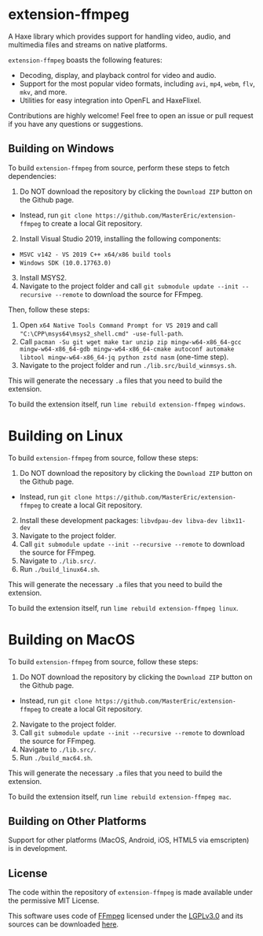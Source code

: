 # extension-ffmpeg

A Haxe library which provides support for handling video, audio, and multimedia files and streams on native platforms.

`extension-ffmpeg` boasts the following features:

- Decoding, display, and playback control for video and audio.
- Support for the most popular video formats, including `avi`, `mp4`, `webm`, `flv`, `mkv`, and more.
- Utilities for easy integration into OpenFL and HaxeFlixel.

Contributions are highly welcome! Feel free to open an issue or pull request if you have any questions or suggestions.

## Building on Windows

To build `extension-ffmpeg` from source, perform these steps to fetch dependencies:
1. Do NOT download the repository by clicking the `Download ZIP` button on the Github page. 
- Instead, run `git clone https://github.com/MasterEric/extension-ffmpeg` to create a local Git repository.
2. Install Visual Studio 2019, installing the following components:
- `MSVC v142 - VS 2019 C++ x64/x86 build tools`
- `Windows SDK (10.0.17763.0)`
3. Install MSYS2.
4. Navigate to the project folder and call `git submodule update --init --recursive --remote` to download the source for FFmpeg.

Then, follow these steps:
1. Open `x64 Native Tools Command Prompt for VS 2019` and call `"C:\CPP\msys64\msys2_shell.cmd" -use-full-path`.
2. Call `pacman -Su git wget make tar unzip zip mingw-w64-x86_64-gcc mingw-w64-x86_64-gdb mingw-w64-x86_64-cmake autoconf automake libtool mingw-w64-x86_64-jq python zstd nasm` (one-time step).
3. Navigate to the project folder and run `./lib.src/build_winmsys.sh`.

This will generate the necessary `.a` files that you need to build the extension.

To build the extension itself, run `lime rebuild extension-ffmpeg windows`.

# Building on Linux

To build `extension-ffmpeg` from source, follow these steps:
1. Do NOT download the repository by clicking the `Download ZIP` button on the Github page. 
- Instead, run `git clone https://github.com/MasterEric/extension-ffmpeg` to create a local Git repository.
2. Install these development packages:
    `libvdpau-dev libva-dev libx11-dev`
3. Navigate to the project folder.
4. Call `git submodule update --init --recursive --remote` to download the source for FFmpeg.
5. Navigate to `./lib.src/`.
6. Run `./build_linux64.sh`.

This will generate the necessary `.a` files that you need to build the extension.

To build the extension itself, run `lime rebuild extension-ffmpeg linux`.

# Building on MacOS

To build `extension-ffmpeg` from source, follow these steps:
1. Do NOT download the repository by clicking the `Download ZIP` button on the Github page. 
- Instead, run `git clone https://github.com/MasterEric/extension-ffmpeg` to create a local Git repository.
2. Navigate to the project folder.
3. Call `git submodule update --init --recursive --remote` to download the source for FFmpeg.
4. Navigate to `./lib.src/`.
5. Run `./build_mac64.sh`.

This will generate the necessary `.a` files that you need to build the extension.

To build the extension itself, run `lime rebuild extension-ffmpeg mac`.

## Building on Other Platforms

Support for other platforms (MacOS, Android, iOS, HTML5 via emscripten) is in development.

## License

The code within the repository of `extension-ffmpeg` is made available under the permissive MIT License.

This software uses code of [FFmpeg](http://ffmpeg.org) licensed under the [LGPLv3.0](https://www.gnu.org/licenses/lgpl-3.0.html) and its sources can be downloaded [here](https://git.ffmpeg.org/ffmpeg).
